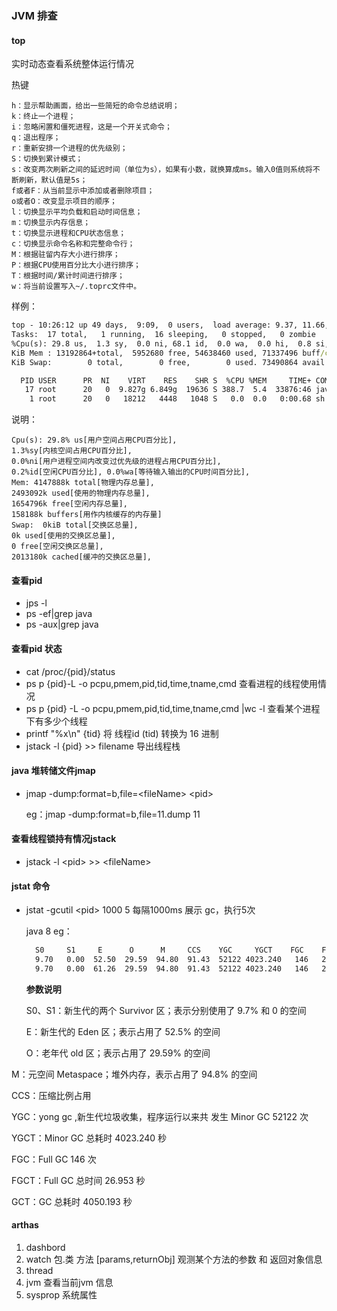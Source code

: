 ### JVM 排查

#### top

实时动态查看系统整体运行情况

热键

```
h：显示帮助画面，给出一些简短的命令总结说明；
k：终止一个进程；
i：忽略闲置和僵死进程，这是一个开关式命令；
q：退出程序；
r：重新安排一个进程的优先级别；
S：切换到累计模式；
s：改变两次刷新之间的延迟时间（单位为s），如果有小数，就换算成ms。输入0值则系统将不断刷新，默认值是5s；
f或者F：从当前显示中添加或者删除项目；
o或者O：改变显示项目的顺序；
l：切换显示平均负载和启动时间信息；
m：切换显示内存信息；
t：切换显示进程和CPU状态信息；
c：切换显示命令名称和完整命令行；
M：根据驻留内存大小进行排序；
P：根据CPU使用百分比大小进行排序；
T：根据时间/累计时间进行排序；
w：将当前设置写入~/.toprc文件中。
```

样例：

```cmd
top - 10:26:12 up 49 days,  9:09,  0 users,  load average: 9.37, 11.66, 11.74
Tasks:  17 total,   1 running,  16 sleeping,   0 stopped,   0 zombie
%Cpu(s): 29.8 us,  1.3 sy,  0.0 ni, 68.1 id,  0.0 wa,  0.0 hi,  0.8 si,  0.0 st
KiB Mem : 13192864+total,  5952680 free, 54638460 used, 71337496 buff/cache
KiB Swap:        0 total,        0 free,        0 used. 73490864 avail Mem 

  PID USER      PR  NI    VIRT    RES    SHR S  %CPU %MEM     TIME+ COMMAND                                                                                                                    
   17 root      20   0  9.827g 6.849g  19636 S 388.7  5.4  33876:46 java                                                                                                                       
    1 root      20   0   18212   4448   1048 S   0.0  0.0   0:00.68 sh   
```

说明：

```
Cpu(s): 29.8% us[用户空间占用CPU百分比],
1.3%sy[内核空间占用CPU百分比],
0.0%ni[用户进程空间内改变过优先级的进程占用CPU百分比],
0.2%id[空闲CPU百分比], 0.0%wa[等待输入输出的CPU时间百分比],
Mem: 4147888k total[物理内存总量],
2493092k used[使用的物理内存总量],
1654796k free[空闲内存总量],
158188k buffers[用作内核缓存的内存量]
Swap:  0kiB total[交换区总量],
0k used[使用的交换区总量],
0 free[空闲交换区总量],
2013180k cached[缓冲的交换区总量],
```



#### 查看pid

- jps -l 
- ps -ef|grep java
- ps -aux|grep java          

#### 查看pid 状态

- cat  /proc/{pid}/status    
- ps p {pid}-L -o pcpu,pmem,pid,tid,time,tname,cmd             查看进程的线程使用情况
- ps p {pid} -L -o pcpu,pmem,pid,tid,time,tname,cmd |wc -l              查看某个进程下有多少个线程
- printf "%x\n" {tid}   将 线程id (tid) 转换为 16 进制
- jstack -l {pid} >> filename     导出线程栈

####  java 堆转储文件jmap

- jmap -dump:format=b,file=\<fileName> \<pid>    

  eg：jmap -dump:format=b,file=11.dump 11   

#### 查看线程锁持有情况jstack

- jstack -l \<pid> >> \<fileName>    


#### jstat 命令

- jstat -gcutil \<pid> 1000 5         每隔1000ms 展示 gc，执行5次

  java 8 eg：

  ```cmd
    S0     S1     E      O      M     CCS    YGC     YGCT    FGC    FGCT     GCT   
    9.70   0.00  52.50  29.59  94.80  91.43  52122 4023.240   146   26.953 4050.193
    9.70   0.00  61.26  29.59  94.80  91.43  52122 4023.240   146   26.953 4050.193
  ```
  
  **参数说明**
  
  S0、S1：新生代的两个 Survivor 区；表示分别使用了 9.7%  和 0 的空间
  
  E：新生代的 Eden 区；表示占用了 52.5% 的空间
  
  O：老年代 old 区；表示占用了 29.59% 的空间
  
M：元空间 Metaspace；堆外内存，表示占用了 94.8% 的空间
  
CCS：压缩比例占用 
  
YGC：yong gc ,新生代垃圾收集，程序运行以来共 发生 Minor GC 52122 次
  
YGCT：Minor GC 总耗时 4023.240 秒
  
FGC：Full GC  146 次
  
FGCT：Full GC 总时间 26.953 秒
  
GCT：GC 总耗时 4050.193 秒

#### arthas

1. dashbord
2. watch 包.类 方法 [params,returnObj]   观测某个方法的参数 和 返回对象信息
3. thread
4. jvm   查看当前jvm 信息
5. sysprop    系统属性